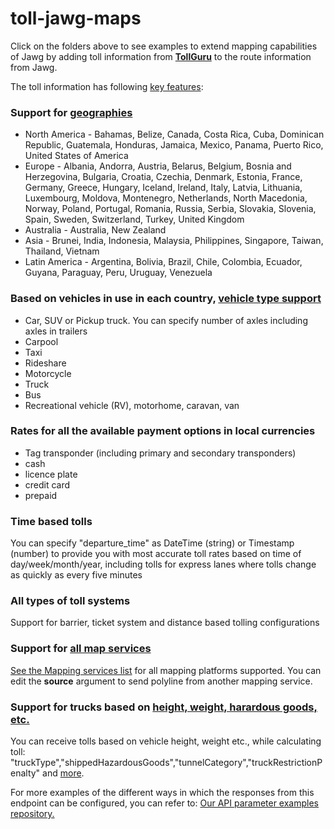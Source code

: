 # toll-jawg-maps
Click on the folders above to see examples to extend mapping capabilities of Jawg by adding toll information from [**TollGuru**](https://tollguru.com/) to the route information from Jawg.

The toll information has following [key features](https://tollguru.com/developers/features):
### Support for [geographies](https://github.com/mapup/tollguru_country_coverage/wiki/Countries-supported-by-TollGuru) 
* North America - Bahamas, Belize, Canada, Costa Rica, Cuba, Dominican Republic, Guatemala, Honduras, Jamaica, Mexico, Panama, Puerto Rico, United States of America
* Europe - Albania, Andorra, Austria, Belarus, Belgium, Bosnia and Herzegovina, Bulgaria, Croatia, Czechia, Denmark, Estonia, France, Germany, Greece, Hungary, Iceland, Ireland, Italy, Latvia, Lithuania, Luxembourg, Moldova, Montenegro, Netherlands, North Macedonia, Norway, Poland, Portugal, Romania, Russia, Serbia, Slovakia, Slovenia, Spain, Sweden, Switzerland, Turkey, United Kingdom
* Australia - Australia, New Zealand
* Asia - Brunei, India, Indonesia, Malaysia, Philippines, Singapore, Taiwan, Thailand, Vietnam
* Latin America - Argentina, Bolivia, Brazil, Chile, Colombia, Ecuador, Guyana, Paraguay, Peru, Uruguay, Venezuela

### Based on vehicles in use in each country, [vehicle type support](https://github.com/mapup/tollguru_vehicle_coverage/wiki/Vehicle-types-supported-by-TollGuru)
* Car, SUV or Pickup truck. You can specify number of axles including axles in trailers
* Carpool
* Taxi
* Rideshare
* Motorcycle
* Truck
* Bus
* Recreational vehicle (RV), motorhome, caravan, van

### Rates for all the available payment options in local currencies
* Tag transponder (including primary and secondary transponders)
* cash
* licence plate
* credit card
* prepaid

### Time based tolls
You can specify "departure_time" as DateTime (string) or Timestamp (number) to provide you with most accurate toll rates based on time of day/week/month/year, including tolls for express lanes where tolls change as quickly as every five minutes

### All types of toll systems
Support for barrier, ticket system and distance based tolling configurations

### Support for [all map services](https://github.com/mapup)
[See the Mapping services list](https://github.com/mapup/toll-jawg-maps/wiki/2.-Map-platform-service-supported-by-TollGuru) for all mapping platforms supported. You can edit the **source** argument to send polyline from another mapping service.

### Support for trucks based on [height, weight, harardous goods, etc.](https://github.com/mapup/toll-jawg-maps/wiki/4.-Truck-parameters-supported-by-TollGuru)
You can receive tolls based on vehicle height, weight etc., while calculating toll: "truckType","shippedHazardousGoods","tunnelCategory","truckRestrictionPenalty" and [more](https://github.com/mapup/toll-jawg-maps/wiki/4.-Truck-parameters-supported-by-TollGuru).

For more examples of the different ways in which the responses from this endpoint can be configured, you can refer to: [Our API parameter examples repository.](https://github.com/mapup/tollguru-api-parameter-examples/tree/main/request-bodies/02-Complete-Polyline-To-Toll)
